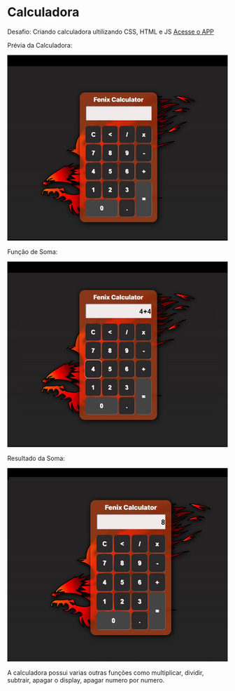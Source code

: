 # Calculadora
 Desafio: Criando calculadora ultilizando CSS, HTML e JS
 [Acesse o APP](https://deybisonbr.github.io/calculadora/calculadora)
 
Prévia da Calculadora:
 
 ![Prévia da Calculadora](./calculadora/preview/preview.jpg)
 
Função de Soma:
 
 ![Prévia da função de soma!](./calculadora/preview/soma.jpg)

Resultado da Soma:

 ![Prévia da resultado da soma!](./calculadora/preview/result.jpg)
 
 A calculadora possui varias outras funções como multiplicar, dividir, subtrair, apagar o display, apagar numero por numero.
